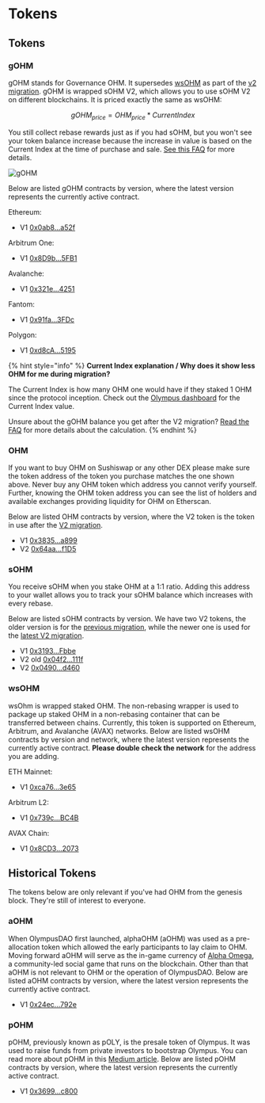 # Tokens

## Tokens

### gOHM

gOHM stands for Governance OHM. It supersedes [wsOHM](tokens.md#wsohm) as part of the [v2 migration](../basics/migration). gOHM is wrapped sOHM V2, which allows you to use sOHM V2 on different blockchains. It is priced exactly the same as wsOHM:

$$
gOHM_{price} = OHM_{price} * CurrentIndex
$$

You still collect rebase rewards just as if you had sOHM, but you won't see your token balance increase because the increase in value is based on the Current Index at the time of purchase and sale. [See this FAQ](../#how-do-i-track-my-rebase-rewards) for more details.

![gOHM](/gitbook/assets/sohmgohm.png)

Below are listed gOHM contracts by version, where the latest version represents the currently active contract.

Ethereum:

* V1 [0x0ab8...a52f](https://etherscan.io/address/0x0ab87046fBb341D058F17CBC4c1133F25a20a52f)

Arbitrum One:

* V1 [0x8D9b...5FB1](https://arbiscan.io/token/0x8D9bA570D6cb60C7e3e0F31343Efe75AB8E65FB1)

Avalanche:

* V1 [0x321e...4251](https://snowtrace.io/token/0x321e7092a180bb43555132ec53aaa65a5bf84251)

Fantom:

* V1 [0x91fa...3FDc](https://ftmscan.com/token/0x91fa20244Fb509e8289CA630E5db3E9166233FDc)

Polygon:

* V1 [0xd8cA...5195](https://polygonscan.com/token/0xd8cA34fd379d9ca3C6Ee3b3905678320F5b45195)

{% hint style="info" %}
**Current Index explanation / Why does it show less OHM for me during migration?**

The Current Index is how many OHM one would have if they staked 1 OHM since the protocol inception. Check out the [Olympus dashboard](https://app.olympusdao.finance/#/dashboard) for the Current Index value.

Unsure about the gOHM balance you get after the V2 migration? [Read the FAQ](../basics/migration#can-you-walk-me-through-an-example-of-how-much-gohm-i-can-expect-from-the-migration) for more details about the calculation.
{% endhint %}

### OHM

If you want to buy OHM on Sushiswap or any other DEX please make sure the token address of the token you purchase matches the one shown above. Never buy any OHM token which address you cannot verify yourself. Further, knowing the OHM token address you can see the list of holders and available exchanges providing liquidity for OHM on Etherscan.

Below are listed OHM contracts by version, where the V2 token is the token in use after the [V2 migration](https://olympusdao.medium.com/introducing-olympus-v2-c4ade14e9fe).

* V1 [0x3835...a899](https://etherscan.io/address/0x383518188c0c6d7730d91b2c03a03c837814a899)
* V2 [0x64aa...f1D5](https://etherscan.io/address/0x64aa3364F17a4D01c6f1751Fd97C2BD3D7e7f1D5)

### sOHM

You receive sOHM when you stake OHM at a 1:1 ratio. Adding this address to your wallet allows you to track your sOHM balance which increases with every rebase.

Below are listed sOHM contracts by version. We have two V2 tokens, the older version is for the [previous migration](https://olympusdao.medium.com/olympus-v1-1-whats-in-it-293843a8d4dc), while the newer one is used for the [latest V2 migration](https://olympusdao.medium.com/introducing-olympus-v2-c4ade14e9fe).

* V1 [0x3193...Fbbe](https://etherscan.io/address/0x31932E6e45012476ba3A3A4953cbA62AeE77Fbbe)
* V2 old [0x04f2...111f](https://etherscan.io/address/0x04f2694c8fcee23e8fd0dfea1d4f5bb8c352111f)
* V2 [0x0490...d460](https://etherscan.io/address/0x04906695D6D12CF5459975d7C3C03356E4Ccd460)

### wsOHM

wsOhm is wrapped staked OHM. The non-rebasing wrapper is used to package up staked OHM in a non-rebasing container that can be transferred between chains. Currently, this token is supported on Ethereum, Arbitrum, and Avalanche (AVAX) networks. Below are listed wsOHM contracts by version and network, where the latest version represents the currently active contract. **Please double check the network** for the address you are adding.

ETH Mainnet:

* V1 [0xca76...3e65](https://etherscan.io/address/0xca76543cf381ebbb277be79574059e32108e3e65)

Arbitrum L2:

* V1 [0x739c...BC4B](https://arbiscan.io/token/0x739ca6d71365a08f584c8fc4e1029045fa8abc4b)

AVAX Chain:

* V1 [0x8CD3...2073](https://cchain.explorer.avax.network/token/0x8CD309e14575203535EF120b5b0Ab4DDeD0C2073)

## Historical Tokens

The tokens below are only relevant if you've had OHM from the genesis block. They're still of interest to everyone.

### aOHM

When OlympusDAO first launched, alphaOHM (aOHM) was used as a pre-allocation token which allowed the early participants to lay claim to OHM. Moving forward aOHM will serve as the in-game currency of [Alpha Omega](https://medium.com/@alpha\_omega/alpha-omega-a-tale-of-two-cities-80a94966376b), a community-led social game that runs on the blockchain. Other than that aOHM is not relevant to OHM or the operation of OlympusDAO. Below are listed aOHM contracts by version, where the latest version represents the currently active contract.

* V1 [0x24ec...792e](https://etherscan.io/address/0x24ecfd535675f36ba1ab9c5d39b50dc097b0792e)

### pOHM

pOHM, previously known as pOLY, is the presale token of Olympus. It was used to raise funds from private investors to bootstrap Olympus. You can read more about pOHM in this [Medium article](https://olympusdao.medium.com/what-is-poh-16b2c38a6cd6). Below are listed pOHM contracts by version, where the latest version represents the currently active contract.

* V1 [0x3699...c800](https://etherscan.io/token/0x36994486c6e97c170065899d8659a28d7371c800)
